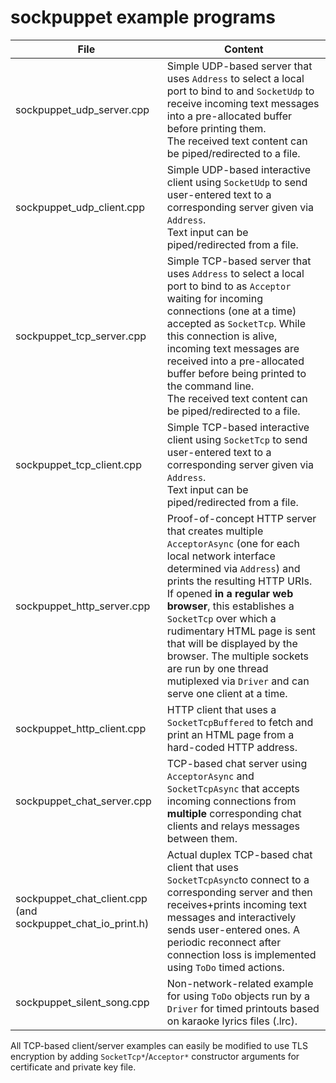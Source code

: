 # sockpuppet example programs

File | Content
-----|--------
sockpuppet_udp_server.cpp | Simple UDP-based server that uses `Address` to select a local port to bind to and `SocketUdp` to receive incoming text messages into a pre-allocated buffer before printing them. <br />The received text content can be piped/redirected to a file.
sockpuppet_udp_client.cpp | Simple UDP-based interactive client using `SocketUdp` to send user-entered text to a corresponding server given via `Address`. <br />Text input can be piped/redirected from a file.
sockpuppet_tcp_server.cpp | Simple TCP-based server that uses `Address` to select a local port to bind to as `Acceptor` waiting for incoming connections (one at a time) accepted as `SocketTcp`. While this connection is alive, incoming text messages are  received into a pre-allocated buffer before being printed to the command line. <br />The received text content can be piped/redirected to a file.
sockpuppet_tcp_client.cpp | Simple TCP-based interactive client using `SocketTcp` to send user-entered text to a corresponding server given via `Address`. <br />Text input can be piped/redirected from a file.
sockpuppet_http_server.cpp | Proof-of-concept HTTP server that creates multiple `AcceptorAsync` (one for each local network interface determined via `Address`) and prints the resulting HTTP URIs. If opened **in a regular web browser**, this establishes a `SocketTcp` over which a rudimentary HTML page is sent that will be displayed by the browser. The multiple sockets are run by one thread mutiplexed via `Driver` and can serve one client at a time.
sockpuppet_http_client.cpp | HTTP client that uses a `SocketTcpBuffered` to fetch and print an HTML page from a hard-coded HTTP address.
sockpuppet_chat_server.cpp | TCP-based chat server using `AcceptorAsync` and `SocketTcpAsync` that accepts incoming connections from **multiple** corresponding chat clients and relays messages between them.
sockpuppet_chat_client.cpp (and sockpuppet_chat_io_print.h) | Actual duplex TCP-based chat client that uses `SocketTcpAsync`to  connect to a corresponding server and then receives+prints incoming text messages and interactively sends user-entered ones. A periodic reconnect after connection loss is implemented using `ToDo` timed actions.
sockpuppet_silent_song.cpp | Non-network-related example for using `ToDo` objects run by a `Driver` for timed printouts based on karaoke lyrics files (.lrc).

All TCP-based client/server examples can easily be modified to use TLS encryption by adding `SocketTcp*`/`Acceptor*` constructor arguments for certificate and private key file.
